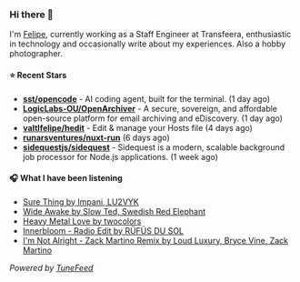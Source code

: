 ### Hi there 👋

I'm [Felipe](https://felipevm.com), currently working as a Staff Engineer at Transfeera, enthusiastic in technology and occasionally write about my experiences. Also a hobby photographer.

#### ⭐ Recent Stars
- **[sst/opencode](https://github.com/sst/opencode)** - AI coding agent, built for the terminal. (1 day ago)
- **[LogicLabs-OU/OpenArchiver](https://github.com/LogicLabs-OU/OpenArchiver)** - A secure, sovereign, and affordable open-source platform for email archiving and eDiscovery. (1 day ago)
- **[valtlfelipe/hedit](https://github.com/valtlfelipe/hedit)** - Edit &amp; manage your Hosts file (4 days ago)
- **[runarsventures/nuxt-run](https://github.com/runarsventures/nuxt-run)** (6 days ago)
- **[sidequestjs/sidequest](https://github.com/sidequestjs/sidequest)** - Sidequest is a modern, scalable background job processor for Node.js applications. (1 week ago)

#### 🎧 What I have been listening
- [Sure Thing by Impani, LU2VYK](https://open.spotify.com/track/41h0H10TYujH8h3rnPKRmN)
- [Wide Awake by Slow Ted, Swedish Red Elephant](https://open.spotify.com/track/3VMpFBqmPfuVp9LH7TvKOh)
- [Heavy Metal Love by twocolors](https://open.spotify.com/track/07VcTAooOBP8hIluuUS5xr)
- [Innerbloom - Radio Edit by RÜFÜS DU SOL](https://open.spotify.com/track/233AL29SR6QWnD7hu7ylbf)
- [I&#39;m Not Alright - Zack Martino Remix by Loud Luxury, Bryce Vine, Zack Martino](https://open.spotify.com/track/4AEziiA1GI7NC6xmKhPFqI)

_Powered by [TuneFeed](https://tunefeed.app?ref=github.com)_
